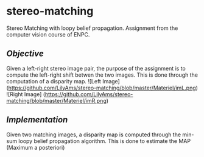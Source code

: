 # stereo-matching
Stereo Matching with loopy belief propagation. Assignment from the computer vision course of ENPC. 

*Objective*
---
Given a left-right stereo image pair, the purpose of the assignment is to compute the left-right shift betwen the two images. 
This is done through the computation of a disparity map.
![Left Image] (https://github.com/LilyAms/stereo-matching/blob/master/Materiel/imL.png)
![Right Image] (https://github.com/LilyAms/stereo-matching/blob/master/Materiel/imR.png)

*Implementation*
---
Given two matching images, a disparity map is computed through the min-sum loopy belief propagation algorithm.
This is done to estimate the MAP (Maximum a posteriori)
